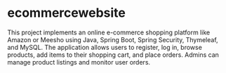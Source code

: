 # ecommercewebsite
This project implements an online e-commerce shopping platform like Amazon or Meesho using Java, Spring Boot, Spring Security, Thymeleaf, and MySQL. The application allows users to register, log in, browse products, add items to their shopping cart, and place orders. Admins can manage product listings and monitor user orders. 
